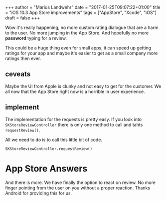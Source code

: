 +++
author = "Marius Landwehr"
date = "2017-01-25T09:07:22+01:00"
title = "iOS 10.3 App Store improvements"
tags = ["AppStore", "Xcode", "iOS"]
draft = false
+++

Wow it's really happening, no more custom rating dialogue that are a harm to the user. No more jumping in the App Store. And hopefully no more **password** typing for a review.

This could be a huge thing even for small apps, it can speed up getting ratings for your app and maybe it's easier to get as a small company more ratings then ever.

## ceveats
Maybe the UI from Apple is clunky and not easy to get for the customer. We all now that the App Store right now is a horrible in user experience.

## implement
The implementation for the requests is pretty easy. If you look into `SKStoreReviewController` there is only one method to call and tahts `requestReview()`.

All we need to do is to call this little bit of code.
```
SKStoreReviewController.requestReview()
```

# App Store Answers
And there is more. We have finally the option to react on review. No more finger pointing from the user on you without a proper reaction. Thanks Android for providing this for us.